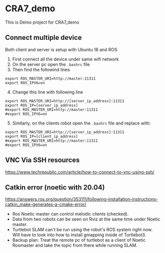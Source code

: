 # CRA7_demo
This is Demo project for CRA7_demo

## Connect multiple device 
Both client and server is setup with Ubuntu 18 and ROS

1. First connect all the device under same wifi network
2. On the server pc open the `.bashrc` file
3. Then find the followind lines
```
export ROS_MASTER_URI=http://master:11311
export ROS_IPV6=on
```
4. Change this line with following line
```
export ROS_MASTER_URI=http://[server_ip_address]:11311
export ROS_IP=[server_ip_address]
#export ROS_MASTER_URI=http://master:11311
#export ROS_IPV6=on
```
5. Similarly, on the clients robot open the `.bashrc` file and replace with:
```
export ROS_MASTER_URI=http://[server_ip_address]:11311
export ROS_IP=[client_ip_address]
#export ROS_MASTER_URI=http://master:11311
#export ROS_IPV6=on
```
## VNC Via SSH resources
https://www.techrepublic.com/article/how-to-connect-to-vnc-using-ssh/

## Catkin error (noetic with 20.04)
https://answers.ros.org/question/353111/following-installation-instructions-catkin_make-generates-a-cmake-error/

- Ros Noetic master can control melodic clients (checked).
- Data from two robots can be seen on Rviz at the same time under Noetic master.
- Turtlebot SLAM can't be run using the robot's ROS system right now. Will have to look into how to install gmapping inside of Turtlebot3.
- Backup plan: Treat the remote pc of turtlebot as a client of Noetic Rosmaster and take the topic from there while running SLAM.
